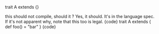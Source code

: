 trait A extends {}


this should not compile, should it ?
Yes, it should.  It's in the language spec.  If it's not apparent why, note that this too is legal.
{code}
trait A extends {
  def foo() = "bar"
}
{code}
